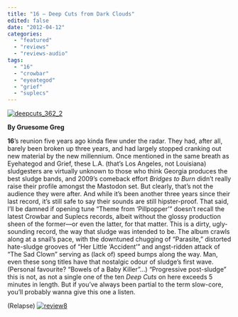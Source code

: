 ```yaml
---
title: "16 – Deep Cuts from Dark Clouds"
edited: false
date: "2012-04-12"
categories:
  - "featured"
  - "reviews"
  - "reviews-audio"
tags:
  - "16"
  - "crowbar"
  - "eyeategod"
  - "grief"
  - "suplecs"
---
```


[![](http://www.hellbound.ca/wp-content/uploads/2012/04/deepcuts_362_2.jpg "deepcuts_362_2")](http://www.hellbound.ca/wp-content/uploads/2012/04/deepcuts_362_2.jpg)

**By Gruesome Greg**

**16**’s reunion five years ago kinda flew under the radar. They had, after all, barely been broken up three years, and had largely stopped cranking out new material by the new millennium. Once mentioned in the same breath as Eyehategod and Grief, these L.A. (that’s Los Angeles, not Louisiana) sludgesters are virtually unknown to those who think Georgia produces the best sludge bands, and 2009’s comeback effort _Bridges to Burn_ didn’t really raise their profile amongst the Mastodon set. But clearly, that’s not the audience they were after. And while it’s been another three years since their last record, it’s still safe to say their sounds are still hipster-proof. That said, I’ll be damned if opening tune “Theme from ‘Pillpopper’” doesn’t recall the latest Crowbar and Suplecs records, albeit without the glossy production sheen of the former—or even the latter, for that matter. This is a dirty, ugly-sounding record, the way that sludge was intended to be. The album crawls along at a snail’s pace, with the downtuned chugging of “Parasite,” distorted hate-sludge grooves of “Her Little ‘Accident’” and angst-ridden attack of “The Sad Clown” serving as (lack of) speed bumps along the way. Man, even these song titles have that nostalgic odour of sludge’s first wave. (Personal favourite? “Bowels of a Baby Killer”…) “Progressive post-sludge” this is not, as not a single one of the ten _Deep Cuts_ on here exceeds 5 minutes in length. But if you’ve always been partial to the term slow-core, you’ll probably wanna give this one a listen.

(Relapse) [![](http://www.hellbound.ca/wp-content/uploads/2009/07/review8.png "review8")](http://www.hellbound.ca/wp-content/uploads/2009/07/review8.png)
